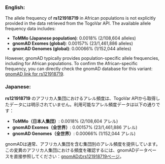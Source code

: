 ### English:
The allele frequency of **rs121918719** in African populations is not explicitly provided in the data retrieved from the TogoVar API. The available allele frequency data includes:
- **ToMMo (Japanese population)**: 0.0018% (2/108,604 alleles)
- **gnomAD Exomes (global)**: 0.00157% (23/1,461,886 alleles)
- **gnomAD Genomes (global)**: 0.00066% (1/152,044 alleles)

However, gnomAD typically provides population-specific allele frequencies, including for African populations. To confirm the African-specific frequency, you can directly check the gnomAD database for this variant: [gnomAD link for rs121918719](https://gnomad.broadinstitute.org/variant/14-24261775-C-T?dataset=gnomad_r4).

### Japanese:
**rs121918719** のアフリカ人集団におけるアレル頻度は、TogoVar APIから取得したデータには明示されていません。利用可能なアレル頻度データは以下の通りです：
- **ToMMo（日本人集団）**: 0.0018% (2/108,604 アレル)
- **gnomAD Exomes（全世界）**: 0.00157% (23/1,461,886 アレル)
- **gnomAD Genomes（全世界）**: 0.00066% (1/152,044 アレル)

gnomADは通常、アフリカ人集団を含む集団別のアレル頻度を提供しています。この変異のアフリカ人集団における頻度を確認するには、gnomADデータベースを直接参照してください：[gnomADのrs121918719ページ](https://gnomad.broadinstitute.org/variant/14-24261775-C-T?dataset=gnomad_r4)。
